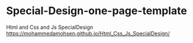 # Special-Design-one-page-template
Html and Css and Js SpecialDesign
https://mohammedamohsen.github.io/Html_Css_Js_SpecialDesign/
